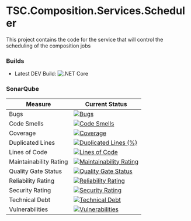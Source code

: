 # TSC.Composition.Services.Scheduler
This project contains the code for the service that will control the scheduling of the composition jobs
### Builds
- Latest DEV Build: ![.NET Core](https://github.com/tscau/TSC.Composition.Services.Scheduler/workflows/.NET%20Core/badge.svg)

### SonarQube
| Measure  | Current Status  |
|---|---|
| Bugs | [![Bugs](https://sonarcloud.io/api/project_badges/measure?project=tscau_TSC.Composition.Services.Scheduler&metric=bugs)](https://sonarcloud.io/dashboard?id=tscau_TSC.Composition.Services.Scheduler) |
| Code Smells | [![Code Smells](https://sonarcloud.io/api/project_badges/measure?project=tscau_TSC.Composition.Services.Scheduler&metric=code_smells)](https://sonarcloud.io/dashboard?id=tscau_TSC.Composition.Services.Scheduler)|
| Coverage | [![Coverage](https://sonarcloud.io/api/project_badges/measure?project=tscau_TSC.Composition.Services.Scheduler&metric=coverage)](https://sonarcloud.io/dashboard?id=tscau_TSC.Composition.Services.Scheduler)|
| Duplicated Lines | [![Duplicated Lines (%)](https://sonarcloud.io/api/project_badges/measure?project=tscau_TSC.Composition.Services.Scheduler&metric=duplicated_lines_density)](https://sonarcloud.io/dashboard?id=tscau_TSC.Composition.Services.Scheduler) |
| Lines of Code | [![Lines of Code](https://sonarcloud.io/api/project_badges/measure?project=tscau_TSC.Composition.Services.Scheduler&metric=ncloc)](https://sonarcloud.io/dashboard?id=tscau_TSC.Composition.Services.Scheduler)|
| Maintainability Rating | [![Maintainability Rating](https://sonarcloud.io/api/project_badges/measure?project=tscau_TSC.Composition.Services.Scheduler&metric=sqale_rating)](https://sonarcloud.io/dashboard?id=tscau_TSC.Composition.Services.Scheduler) |
|Quality Gate Status|[![Quality Gate Status](https://sonarcloud.io/api/project_badges/measure?project=tscau_TSC.Composition.Services.Scheduler&metric=alert_status)](https://sonarcloud.io/dashboard?id=tscau_TSC.Composition.Services.Scheduler)|
| Reliability Rating | [![Reliability Rating](https://sonarcloud.io/api/project_badges/measure?project=tscau_TSC.Composition.Services.Scheduler&metric=reliability_rating)](https://sonarcloud.io/dashboard?id=tscau_TSC.Composition.Services.Scheduler) |
| Security Rating | [![Security Rating](https://sonarcloud.io/api/project_badges/measure?project=tscau_TSC.Composition.Services.Scheduler&metric=security_rating)](https://sonarcloud.io/dashboard?id=tscau_TSC.Composition.Services.Scheduler) |
| Technical Debt | [![Technical Debt](https://sonarcloud.io/api/project_badges/measure?project=tscau_TSC.Composition.Services.Scheduler&metric=sqale_index)](https://sonarcloud.io/dashboard?id=tscau_TSC.Composition.Services.Scheduler) |
| Vulnerabilities | [![Vulnerabilities](https://sonarcloud.io/api/project_badges/measure?project=tscau_TSC.Composition.Services.Scheduler&metric=vulnerabilities)](https://sonarcloud.io/dashboard?id=tscau_TSC.Composition.Services.Scheduler) |
